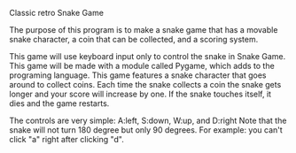 Classic retro Snake Game

The purpose of this program is to make a snake game that has a movable snake character, a coin that can be collected, and a scoring system.

This game will use keyboard input only to control the snake in Snake Game. This game will be made with a module called Pygame, which adds to the programing language. This game features a snake character that goes around to collect coins. Each time the snake collects a coin the snake gets longer and your score will increase by one.
If the snake touches itself, it dies and the game restarts.

The controls are very simple: A:left, S:down, W:up, and D:right
Note that the snake will not turn 180 degree but only 90 degrees. For example: you can't click "a" right after clicking "d".